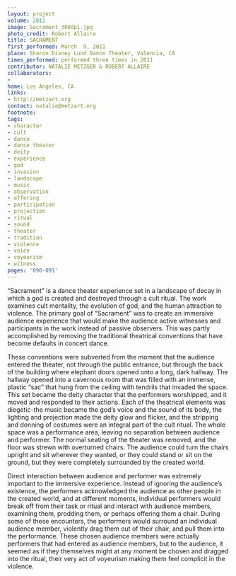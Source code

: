 ```yaml
---
layout: project
volume: 2011
image: Sacrament_300dpi.jpg
photo_credit: Robert Allaire
title: SACRAMENT
first_performed: March  9, 2011
place: Sharon Disney Lund Dance Theater, Valencia, CA
times_performed: performed three times in 2011
contributor: NATALIE METZGER & ROBERT ALLAIRE
collaborators:
- 
home: Los Angeles, CA
links:
- http://metzart.org
contact: natalie@metzart.org
footnote: 
tags:
- character
- cult
- dance
- dance theater
- deity
- experience
- god
- invasion
- landscape
- music
- observation
- offering
- participation
- projection
- ritual
- sound
- theater
- tradition
- violence
- voice
- voyeurism
- witness
pages: '090-091'
---
```


“Sacrament” is a dance theater experience set in a landscape of decay in which a god is created and destroyed through a cult ritual. The work examines cult mentality, the evolution of god, and the human attraction to violence. The primary goal of “Sacrament” was to create an immersive audience experience that would make the audience active witnesses and participants in the work instead of passive observers. This was partly accomplished by removing the traditional theatrical conventions that have become defaults in concert dance. 

These conventions were subverted from the moment that the audience entered the theater, not through the public entrance, but through the back of the building where elephant doors opened onto a long, dark hallway. The hallway opened into a cavernous room that was filled with an immense, plastic “sac” that hung from the ceiling with tendrils that invaded the space. This set became the deity character that the performers worshipped, and it moved and responded to their actions. Each of the theatrical elements was diegetic-the music became the god’s voice and the sound of its body, the lighting and projection made the deity glow and flicker, and the stripping and donning of costumes were an integral part of the cult ritual. The whole space was a performance area, leaving no separation between audience and performer. The normal seating of the theater was removed, and the floor was strewn with overturned chairs. The audience could turn the chairs upright and sit wherever they wanted, or they could stand or sit on the ground, but they were completely surrounded by the created world. 

Direct interaction between audience and performer was extremely important to the immersive experience. Instead of ignoring the audience’s existence, the performers acknowledged the audience as other people in the created world, and at different moments, individual performers would break off from their task or ritual and interact with audience members, examining them, prodding them, or perhaps offering them a chair. During some of these encounters, the performers would surround an individual audience member, violently drag them out of their chair, and pull them into the performance. These chosen audience members were actually performers that had entered as audience members, but to the audience, it seemed as if they themselves might at any moment be chosen and dragged into the ritual, their very act of voyeurism making them feel complicit in the violence.
